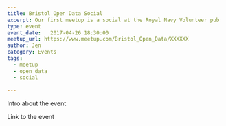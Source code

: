 ```yaml
---
title: Bristol Open Data Social
excerpt: Our first meetup is a social at the Royal Navy Volunteer pub
type: event
event_date:   2017-04-26 18:30:00
meetup_url: https://www.meetup.com/Bristol_Open_Data/XXXXXX
author: Jen
category: Events
tags:
  - meetup
  - open data
  - social
 
---
```


Intro about the event

Link to the event
